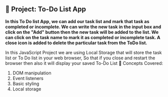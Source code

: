 ## 🎯 Project: To-Do List App

**In this To Do list App, we can add our task list and mark that task as completed or incomplete. We can write the new task in the input box and click on the "Add" button then the new task will be added to the list.
We can click on the task name to mark it as completed or incomplete task. A close icon is added to delete the particular task from the ToDo list.**

In this JavaScript Project we are using Local Storage  that will store the task list or To Do list in your web browser, So that if you close and restart the browser then also it will display your saved To-Do List
🧠 Concepts Covered:
1) DOM manipulation
2) Event listeners
3) Basic styling
4) Local storage 
